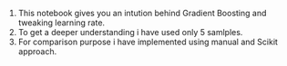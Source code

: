 
1. This notebook gives you an intution behind Gradient Boosting and tweaking learning rate.
2. To get a deeper understanding i have used only 5 samlples.
3. For comparison purpose i have implemented using manual and Scikit approach.
